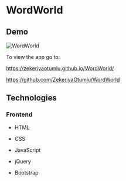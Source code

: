 # WordWorld


## Demo

![WordWorld](https://user-images.githubusercontent.com/45694823/74088994-528a3700-4a6a-11ea-82ca-90ef22c11092.PNG)


To view the app go to:

https://zekeriyaotumlu.github.io/WordWorld/

https://github.com/ZekeriyaOtumlu/WordWorld


## Technologies
### Frontend
* HTML

* CSS

* JavaScript

* jQuery

* Bootstrap





